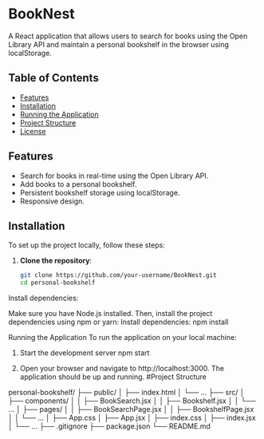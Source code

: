 # BookNest
A React application that allows users to search for books using the Open Library API and maintain a personal bookshelf in the browser using localStorage.
## Table of Contents

- [Features](#features)
- [Installation](#installation)
- [Running the Application](#running-the-application)
- [Project Structure](#project-structure)
- [License](#license)

## Features

- Search for books in real-time using the Open Library API.
- Add books to a personal bookshelf.
- Persistent bookshelf storage using localStorage.
- Responsive design.

## Installation

To set up the project locally, follow these steps:

1. **Clone the repository**:

   ```bash
   git clone https://github.com/your-username/BookNest.git
   cd personal-bookshelf
   
Install dependencies:

Make sure you have Node.js installed. Then, install the project dependencies using npm or yarn:
Install dependencies:
npm install

Running the Application
To run the application on your local machine:

1. Start the development server
npm start

2. Open your browser and navigate to http://localhost:3000. The application should be up and running.
#Project Structure

personal-bookshelf/
├── public/
│   ├── index.html
│   └── ...
├── src/
│   ├── components/
│   │   ├── BookSearch.jsx
│   │   ├── Bookshelf.jsx
│   │   └── ...
│   ├── pages/
│   │   ├── BookSearchPage.jsx
│   │   ├── BookshelfPage.jsx
│   │   └── ...
│   ├── App.css
│   ├── App.jsx
│   ├── index.css
│   ├── index.jsx
│   └── ...
├── .gitignore
├── package.json
└── README.md
